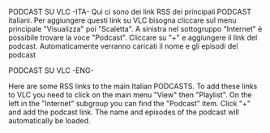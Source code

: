PODCAST SU VLC -ITA-
Qui ci sono dei link RSS dei principali PODCAST italiani. Per aggiungere questi link su VLC bisogna cliccare sul menu principale "Visualizza" poi "Scaletta". A sinistra nel sottogruppo "Internet" è possibile trovare la voce "Podcast". Cliccare su "+" e aggiungere il link del podcast. Automaticamente verranno caricati il nome e gli episodi del podcast

PODCAST SU VLC -ENG-

Here are some RSS links to the main Italian PODCASTS. To add these links to VLC you need to click on the main menu "View" then "Playlist". On the left in the "Internet" subgroup you can find the "Podcast" item. Click "+" and add the podcast link. The name and episodes of the podcast will automatically be loaded.
